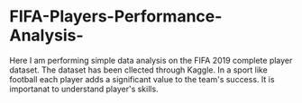 # FIFA-Players-Performance-Analysis-
Here I am performing simple data analysis on the FIFA 2019 complete player dataset. The dataset has been cllected through Kaggle. In a sport like football each player adds a significant value to the team's success. It is importanat to understand player's skills.
